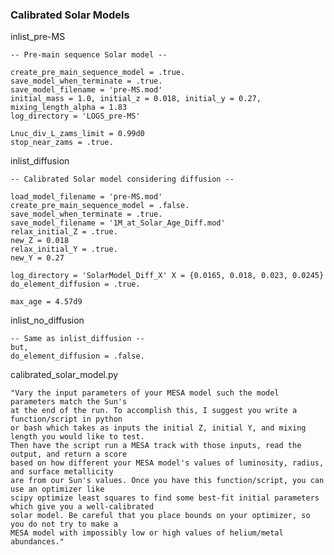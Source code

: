 ### Calibrated Solar Models

inlist_pre-MS

	-- Pre-main sequence Solar model --
	 
	create_pre_main_sequence_model = .true.
	save_model_when_terminate = .true.
	save_model_filename = 'pre-MS.mod'
	initial_mass = 1.0, initial_z = 0.018, initial_y = 0.27, mixing_length_alpha = 1.83
	log_directory = 'LOGS_pre-MS'
	   
	Lnuc_div_L_zams_limit = 0.99d0
	stop_near_zams = .true.

inlist_diffusion

	-- Calibrated Solar model considering diffusion --
	 
	load_model_filename = 'pre-MS.mod'
	create_pre_main_sequence_model = .false.
	save_model_when_terminate = .true.
	save_model_filename = '1M_at_Solar_Age_Diff.mod'
	relax_initial_Z = .true.
	new_Z = 0.018
	relax_initial_Y = .true.
	new_Y = 0.27

	log_directory = 'SolarModel_Diff_X' X = {0.0165, 0.018, 0.023, 0.0245}
	do_element_diffusion = .true.

	max_age = 4.57d9

inlist_no_diffusion

	-- Same as inlist_diffusion --
	but, 
	do_element_diffusion = .false.

calibrated_solar_model.py

	"Vary the input parameters of your MESA model such the model parameters match the Sun's 
	at the end of the run. To accomplish this, I suggest you write a function/script in python 
	or bash which takes as inputs the initial Z, initial Y, and mixing length you would like to test. 
	Then have the script run a MESA track with those inputs, read the output, and return a score 
	based on how different your MESA model's values of luminosity, radius, and surface metallicity 
	are from our Sun's values. Once you have this function/script, you can use an optimizer like 
	scipy optimize least squares to find some best-fit initial parameters which give you a well-calibrated 
	solar model. Be careful that you place bounds on your optimizer, so you do not try to make a 
	MESA model with impossibly low or high values of helium/metal abundances."

 
